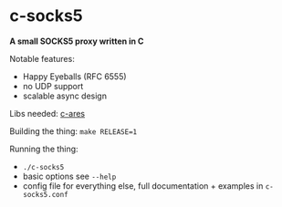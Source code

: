 c-socks5
========
**A small SOCKS5 proxy written in C**

Notable features:
* Happy Eyeballs (RFC 6555)
* no UDP support
* scalable async design

Libs needed: [c-ares](https://c-ares.haxx.se/)

Building the thing: `make RELEASE=1`

Running the thing:
* `./c-socks5`
* basic options see `--help`
* config file for everything else, full documentation + examples in `c-socks5.conf`
